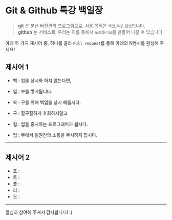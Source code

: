 # Git & Github 특강 백일장
> **git** 은 분산 버전관리 프로그램으로, 사용 목적은 `백업`,`복구`,`협업`입니다.   
> **github** 는 서비스로, 우리는 이를 통해서 `포트폴리오`를 만들어 나갈 수 있습니다.

아래 두 가지 제시어 중, 하나를 골라 `Pull request`를 통해 아래의 N행시를 완성해 주세요!

## 제시어 1
- 백 : 업을 상시화 하지 않는다면,
- 업 : 보를 쌓게됩니다.

- 복 : 구를 위해 백업을 상시 해둡시다.
- 구 : 질구질하게 후회하지말고

- 협 : 업을 중시하는 프로그래머가 됩시다.
- 업 : 무에서 팀원간의 소통을 무시하지 맙시다.

---
## 제시어 2
- 포 : 
- 트 : 
- 폴 : 
- 리 : 
- 오 : 

---
열심히 참여해 주셔서 감사합니다! :)